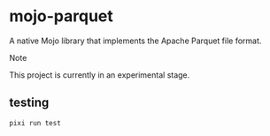 # mojo-parquet

A native Mojo library that implements the Apache Parquet file format.

> [!NOTE]
> This project is currently in an experimental stage.

## testing

```shell
pixi run test
```
